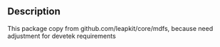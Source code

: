 ## Description

This package copy from github.com/leapkit/core/mdfs, because need adjustment for devetek requirements
